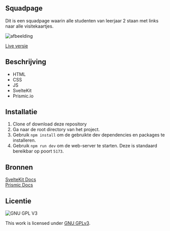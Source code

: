 ## Squadpage

Dit is een squadpage waarin alle studenten van leerjaar 2 staan met links naar alle visitekaartjes.

![afbeelding](![afbeelding](https://user-images.githubusercontent.com/26089533/191589857-40e5136f-f299-44b7-8cf2-d21ac96201f1.png))

[Live versie](https://your-tribe-for-life-squad-page.vercel.app/)

## Beschrijving

* HTML
* CSS
* JS
* SvelteKit
* Prismic.io

## Installatie

1. Clone of download deze repository
2. Ga naar de root directory van het project.
3. Gebruik `npm install` om de gebruikte dev dependencies en packages te installeren.
4. Gebruik `npm run dev` om de web-server te starten. Deze is standaard bereikbar op poort `5173`.

## Bronnen

[SvelteKit Docs](https://kit.svelte.dev/docs/introduction)
<br>
[Prismic Docs](https://prismic.io/docs/technologies/svelte)





## Licentie

![GNU GPL V3](https://www.gnu.org/graphics/gplv3-127x51.png)

This work is licensed under [GNU GPLv3](./LICENSE).
